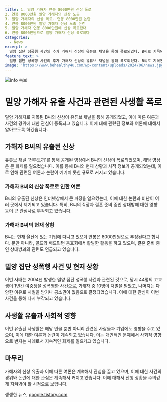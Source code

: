 ```yaml
---
title: 1. 밀양 가해자 연봉 8000만원 신상 폭로
2. 연봉 8000만원 밀양 가해자의 신상 노출
3. 밀양 가해자의 신상 폭로..연봉 8000만원 논란
4. 연봉 8000만원 밀양 가해자 신상 노출 논란
5. 밀양 가해자 연봉 8000만원에 신상 폭로됐다
6. 연봉 8000만원으로 밀양 가해자 신상 폭로되다
categories:
  - News
excerpt: >
  밀양 집단 성폭행 사건의 추가 가해자 신상이 유튜브 채널을 통해 폭로되었다. B씨로 지목된 이는 골프 모임과 배드민턴 동호회에서 활발한 활동을 보이고 있으며, 8000만원의 연봉을 받는 기업에 다니고 있는 것으로 추정된다. 그의 가해자로 지목된 사실에 대한 논란이 불거지면서 온라인에서는 강한 비난이 이어지고 있다. 이에 대한 유투버 A씨의 신상 공개는 논란을 불러일으키며 사회적 관심을 끌고 있는 상황이다.
feature_text: >
  밀양 집단 성폭행 사건의 추가 가해자 신상이 유튜브 채널을 통해 폭로되었다. B씨로 지목된 이는 골프 모임과 배드민턴 동호회에서 활발한 활동을 보이고 있으며, 8000만원의 연봉을 받는 기업에 다니고 있는 것으로 추정된다. 그의 가해자로 지목된 사실에 대한 논란이 불거지면서 온라인에서는 강한 비난이 이어지고 있다. 이에 대한 유투버 A씨의 신상 공개는 논란을 불러일으키며 사회적 관심을 끌고 있는 상황이다.
image: 'https://www.behealthy4u.com/wp-content/uploads/2024/06/news.jpg'
---
```


<p><img src="https://www.behealthy4u.com/wp-content/uploads/2024/06/news.jpg" alt="info 속보" /></p>

<h1>밀양 가해자 유출 사건과 관련된 사생활 폭로</h1>

<p data-ke-size="size16">밀양 가해자로 지목된 B씨의 신상이 유튜브 채널을 통해 공개되었고, 이에 따른 여론과 사건의 경위에 대한 관심이 증폭되고 있습니다. 이에 대해 관련된 정보와 여론에 대해서 알아보도록 하겠습니다.</p>

<h2 data-ke-size="size26">가해자 B씨의 유출된 신상</h2>

<p data-ke-size="size16">유튜브 채널 '전투토끼'를 통해 공개된 영상에서 B씨의 신상이 폭로되었으며, 해당 영상은 큰 화제를 일으켰습니다. 이를 통해 B씨의 현재 상황과 사적 정보가 공개되었는데, 이로 인해 관련된 여론과 논란이 예기치 못한 규모로 커지고 있습니다.</p>

<h3>가해자 B씨의 신상 폭로로 인한 여론</h3>

<p data-ke-size="size16">B씨의 유출된 신상은 인터넷상에서 큰 파장을 일으켰는데, 이에 대한 논란과 비난이 여러 곳에서 제기되고 있습니다. 특히, B씨의 직장과 결혼 준비 중인 상대방에 대한 영향 등이 큰 관심사로 부각되고 있습니다.</p>

<h3>가해자 B씨의 현재 상황</h3>

<p data-ke-size="size16">B씨는 현재 울산에 있는 기업에 다니고 있으며 연봉은 8000만원으로 추정된다고 합니다. 뿐만 아니라, 골프와 배드민턴 동호회에서 활발한 활동을 하고 있으며, 결혼 준비 중인 상대방과의 관련도 언급되고 있습니다.</p>

<h2 data-ke-size="size26">밀양 집단 성폭행 사건 및 현재 상황</h2>

<p data-ke-size="size16">이번 사태는 2004년 발생한 밀양 집단 성폭행 사건과 관련된 것으로, 당시 44명의 고교생이 1년간 여중생을 성폭행한 사건으로, 가해자 중 10명이 처벌을 받았고, 나머지는 다양한 이유로 처벌을 받거나 공소권이 없음으로 결정되었습니다. 이에 대한 관심이 이번 사건을 통해 다시 부각되고 있습니다.</p>

<h2 data-ke-size="size26">사생활 유출과 사회적 영향</h2>

<p data-ke-size="size16">이번 유출된 사생활은 해당 인물 뿐만 아니라 관련된 사람들과 기업에도 영향을 주고 있으며, 이에 대한 여론과 논란이 계속되고 있습니다. 이는 개인적인 문제에서 사회적 영향으로 번지는 사례로서 지속적인 화제를 일으키고 있습니다.</p>

<h2 data-ke-size="size26">마무리</h2>

<p data-ke-size="size16">가해자의 신상 유출과 이에 따른 여론은 계속해서 관심을 끌고 있으며, 이에 대한 사건의 경위와 논란에 대한 관심은 계속해서 커지고 있습니다. 이에 대해서 진행 상황을 주의깊게 지켜봐야 할 시점으로 보입니다.</p>
생생한 뉴스, <a href="https://qoogle.tistory.com" rel="dofollow">qoogle.tistory.com</a>


